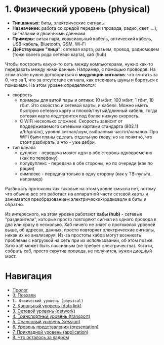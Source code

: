 # 1. Физический уровень (physical)

*   **Тип данных:** биты, электрические сигналы
*   **Назначение:** работа со средой передачи (провода, радио, свет, …), сигналами и двоичными данными
*   **Примеры:** витая пара, коаксиальный кабель, оптический кабель, USB-кабель, Bluetooth, GSM, Wi-Fi
*   **Действующие "лица"**: сетевая карта, разъем, провод, радиомодем (тоже своего рода сетевая карта), хаб (hub)

Чтобы построить какую-то сеть между компьютерами, нужно как-то передавать между ними данные. Например, с помощью проводов. На этом этапе нужно договориться о **модуляции сигналов**: что считать за 0, что за 1, что за отсутствие сигнала, как отсеивать шумы и бороться с помехами. На этом уровне определяются:



*   скорость
    *   примеры для витой пары и оптики: 10 мбит, 100 мбит, 1 гбит, 10 гбит. Это свойство и сетевой карты, и кабеля. Можно иметь быструю сетевую карту и плохой/гнутый/длинный кабель, тогда сетевая карта подстроится под более низкую скорость.
    *   С WiFi несколько сложнее. Скорость зависит от поддерживаемого сетевыми картами стандарта (802.11 a/b/g/n/ac), уровня сигнал/шум, выбранных частот/каналов. Про WiFi были планы сделать отдельную главу, но не понятно, что стоит разбирать, а что - уже дебри.
*   тип канала
    *   дуплекс - передача может идти в обе стороны одновременно (как по телефону)
    *   полудуплекс - передача в обе стороны, но по очереди (как по рации)
    *   симплекс - передача только в одну сторону (как у ТВ-пульта, например)

Разбирать протоколы как таковые на этом уровне смысла нет, потому что обычно все это работает на аппаратной части сетевой карты и занимается преобразованием электрических/радиоволн в биты и обратно.

Из интересного, на этом уровне работают **хабы (hub)** - сетевые "раздвоители", которые просто повторяют сигнал из одного провода в два или сразу в несколько. Хаб ничего не знает о протоколах уровней выше, об адресах, данных, просто повторяет электрические сигналы, никак их не анализируя. Из-за простоты хабов могут возникать проблемы с нагрузкой на сеть при их использовании, об этом позже. Зато хаб может быть пассивным (не требует электричества). Кстати, собрать хаб, просто скрутив провода, не получится, нужен диодный мост.

# Навигация

- [Пролог](README.md)
- [0. Поехали](0_start.md)
- `1. Физический уровень (physical)`
- [2. Канальный уровень (data link)](2_data_link.md)
- [3. Сетевой уровень (network)](3_network.md)
- [4. Транспортный уровень (transport)](4_transport.md)
- [5. Сеансовый уровень (session)](5_session.md)
- [6. Уровень представления (presentation)](6_presentation.md)
- [7. Прикладной уровень (application)](7_application.md)
- [8. Что осталось за кадром](8_end.md)
